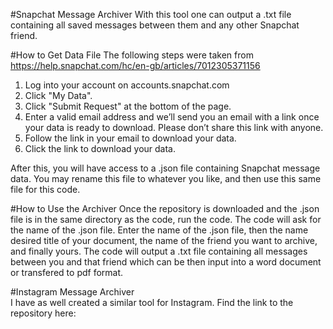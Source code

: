 #Snapchat Message Archiver
With this tool one can output a .txt file containing all saved messages between them and any other Snapchat friend. 

#How to Get Data File
The following steps were taken from  https://help.snapchat.com/hc/en-gb/articles/7012305371156 
1. Log into your account on accounts.snapchat.com
2. Click "My Data".
3. Click "Submit Request" at the bottom of the page.
4. Enter a valid email address and we’ll send you an email with a link once your data is ready to download. Please don’t share this link with anyone.
5. Follow the link in your email to download your data.
6. Click the link to download your data.

After this, you will have access to a .json file containing Snapchat message data. You may rename this file to whatever you like, and then use this same file for this code. 

#How to Use the Archiver
Once the repository is downloaded and the .json file is in the same directory as the code, run the code. The code will ask for the name of the .json file. Enter the name of the .json file, then the name desired title of your document, the name of the friend you want to archive, and finally yours. The code will output a .txt file containing all messages between you and that friend which can be then input into a word document or transfered to pdf format.

#Instagram Message Archiver  
I have as well created a similar tool for Instagram. Find the link to the repository here: 